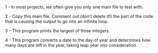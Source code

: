 1 - In most projects, we often give you only one main file to test with.

2 - Copy this main file. Comment out (don’t delete it!) the part of the code that is causing the output to go into an infinite loop.

3 - This program prints the largest of three integers.

4 - This program converts a date to the day of year and determines how many days are left in the year, taking leap year into consideration.

